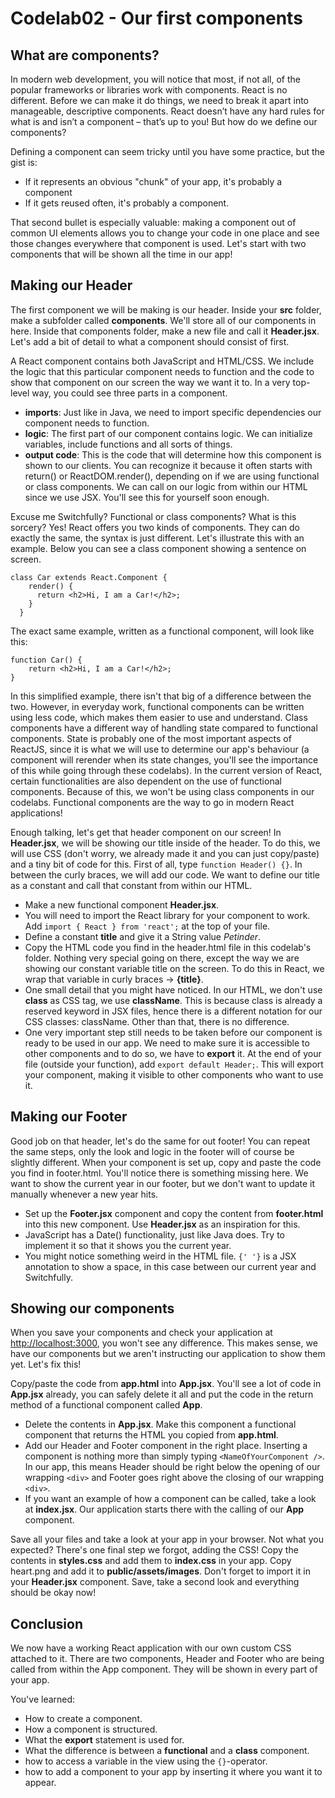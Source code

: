 # Codelab02 - Our first components

## What are components?

In modern web development, you will notice that most, if not all, of the popular frameworks or libraries work with components. React is no different. Before we can make it do things, we need to break it apart into manageable, descriptive components. React doesn’t have any hard rules for what is and isn’t a component – that’s up to you! But how do we define our components?

Defining a component can seem tricky until you have some practice, but the gist is:

* If it represents an obvious "chunk" of your app, it's probably a component
* If it gets reused often, it's probably a component.

That second bullet is especially valuable: making a component out of common UI elements allows you to change your code in one place and see those changes everywhere that component is used. Let's start with two components that will be shown all the time in our app!

## Making our Header

The first component we will be making is our header. Inside your **src** folder, make a subfolder called **components**. We'll store all of our components in here. Inside that components folder, make a new file and call it **Header.jsx**. Let's add a bit of detail to what a component should consist of first.

A React component contains both JavaScript and HTML/CSS. We include the logic that this particular component needs to function and the code to show that component on our screen the way we want it to. In a very top-level way, you could see three parts in a component.
* **imports**: Just like in Java, we need to import specific dependencies our component needs to function.
* **logic**: The first part of our component contains logic. We can initialize variables, include functions and all sorts of things.
* **output code**: This is the code that will determine how this component is shown to our clients. You can recognize it because it often starts with return() or ReactDOM.render(), depending on if we are using functional or class components. We can call on our logic from within our HTML since we use JSX. You'll see this for yourself soon enough.

Excuse me Switchfully? Functional or class components? What is this sorcery?
Yes! React offers you two kinds of components. They can do exactly the same, the syntax is just different. Let's illustrate this with an example. Below you can see a class component showing a sentence on screen.

    class Car extends React.Component {
        render() {
          return <h2>Hi, I am a Car!</h2>;
        }
      }

The exact same example, written as a functional component, will look like this:

    function Car() {
        return <h2>Hi, I am a Car!</h2>;
    }

In this simplified example, there isn't that big of a difference between the two. However, in everyday work, functional components can be written using less code, which makes them easier to use and understand. Class components have a different way of handling state compared to functional components. State is probably one of the most important aspects of ReactJS, since
it is what we will use to determine our app's behaviour (a component will rerender when its state changes, you'll see the importance of this while going through these codelabs). In the current version of React, certain functionalities are also dependent on the use of functional components.
Because of this, we won't be using class components in our codelabs. Functional components are the way to go in modern React applications!

Enough talking, let's get that header component on our screen! In **Header.jsx**, we will be showing our title inside of the header. To do this, we will use CSS (don't worry, we already made it and you can just copy/paste) and a tiny bit of code for this. First of all, type ```function Header() {}```. In between the curly braces, we will
add our code. We want to define our title as a constant and call that constant from within our HTML.
* Make a new functional component **Header.jsx**.
* You will need to import the React library for your component to work. Add ```import { React } from 'react';``` at the top of your file.
* Define a constant **title** and give it a String value *Petinder*.
* Copy the HTML code you find in the header.html file in this codelab's folder. Nothing very special going on there, except the way we are showing our constant variable title on the screen. To do this in React, we wrap that variable in curly braces -> **{title}**.
* One small detail that you might have noticed. In our HTML, we don't use **class** as CSS tag, we use **className**. This is because class is already a reserved keyword in JSX files, hence there is a different notation for our CSS classes: className. Other than that, there is no difference.
* One very important step still needs to be taken before our component is ready to be used in our app. We need to make sure it is accessible to other components and to do so, we have to **export** it. At the end of your file (outside your function), add ```export default Header;```. This will export your component, making it visible to other components
  who want to use it.

## Making our Footer

Good job on that header, let's do the same for out footer! You can repeat the same steps, only the look and logic in the footer will of course be slightly different. When your component is set up, copy and paste the code you find in footer.html. You'll notice there is something missing here.
We want to show the current year in our footer, but we don't want to update it manually whenever a new year hits.
* Set up the **Footer.jsx** component and copy the content from **footer.html** into this new component. Use **Header.jsx** as an inspiration for this.
* JavaScript has a Date() functionality, just like Java does. Try to implement it so that it shows you the current year.
* You might notice something weird in the HTML file. ```{' '}``` is a JSX annotation to show a space, in this case between our current year and Switchfully.

## Showing our components

When you save your components and check your application at [http://localhost:3000](http://localhost:3000), you won't see any difference. This makes sense, we have our components but we aren't instructing our application to show them yet. Let's fix this!

Copy/paste the code from **app.html** into **App.jsx**. You'll see a lot of code in **App.jsx** already, you can safely delete it all and put the code in the return method of a functional component called **App**.
* Delete the contents in **App.jsx**. Make this component a functional component that returns the HTML you copied from **app.html**.
* Add our Header and Footer component in the right place. Inserting a component is nothing more than simply typing ```<NameOfYourComponent />```. In our app, this means Header should be right below the opening of our wrapping ```<div>``` and Footer goes right above the closing of our wrapping ```<div>```.
* If you want an example of how a component can be called, take a look at **index.jsx**. Our application starts there with the calling of our **App** component.

Save all your files and take a look at your app in your browser. Not what you expected? There's one final step we forgot, adding the CSS! Copy the contents in **styles.css** and add them to **index.css** in your app. Copy heart.png and add it to **public/assets/images**. Don't forget to import it in your **Header.jsx** component. Save, take a second look and everything should be okay now!

## Conclusion

We now have a working React application with our own custom CSS attached to it. There are two components, Header and Footer who are being called from within the App component. They will be shown in every part of your app.

You've learned:
- How to create a component.
- How a component is structured.
- What the **export** statement is used for.
- What the difference is between a **functional** and a **class** component.
- how to access a variable in the view using the ``{}``-operator.
- how to add a component to your app by inserting it where you want it to appear.
